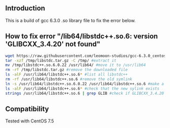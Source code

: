 ## Introduction
This is a build of gcc 6.3.0 .so library file to fix the error below.

## How to fix error "/lib64/libstdc++.so.6: version 'GLIBCXX_3.4.20' not found"
```bash
wget https://raw.githubusercontent.com/leomoon-studios/gcc-6.3.0_centos/master/libstdc%2B%2B.so.6.0.22_centos.tar.gz -O /tmp/libstdc.tar.gz #download this build
tar -xzf /tmp/libstdc.tar.gz -C /tmp/ #extract it
mv /tmp/libstdc++.so.6.0.22 /usr/lib64/ #move it to /usr/lib64
rm -rf /tmp/libstdc.tar.gz #remove the downloaded file
ls -alF /usr/lib64/libstdc++.so.6* #list all libstdc++
rm -rf /usr/lib64/libstdc++.so.6 #remove the old symlink
ln -s /usr/lib64/libstdc++.so.6.0.22 /usr/lib64/libstdc++.so.6 #make a new symlink to the new build
ls -alF /usr/lib64/libstdc++.so.6* #check that the new sylink exists
strings /usr/lib64/libstdc++.so.6 | grep GLIB #check if GLIBCXX_3.4.20 exists now
```
## Compatibility
Tested with CentOS 7.5